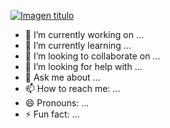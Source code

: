 [![Imagen titulo](https://user-images.githubusercontent.com/88741710/177090578-8f88604c-e9db-49dc-b45a-ff2f40b100dd.png "Imagen titulo")](http://https://user-images.githubusercontent.com/88741710/177090578-8f88604c-e9db-49dc-b45a-ff2f40b100dd.png "Imagen titulo")

- 🔭 I’m currently working on ...
- 🌱 I’m currently learning ...
- 👯 I’m looking to collaborate on ...
- 🤔 I’m looking for help with ...
- 💬 Ask me about ...
- 📫 How to reach me: ...
- 😄 Pronouns: ...
- ⚡ Fun fact: ...
